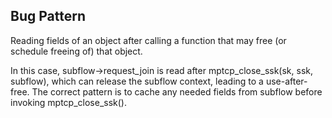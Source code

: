 ## Bug Pattern

Reading fields of an object after calling a function that may free (or schedule freeing of) that object.

In this case, subflow->request_join is read after mptcp_close_ssk(sk, ssk, subflow), which can release the subflow context, leading to a use-after-free. The correct pattern is to cache any needed fields from subflow before invoking mptcp_close_ssk().
